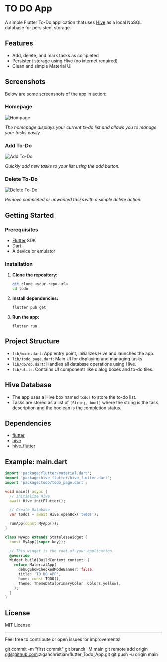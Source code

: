 # TO DO App

A simple Flutter To-Do application that uses [Hive](https://docs.hivedb.dev/) as a local NoSQL database for persistent storage.

## Features

- Add, delete, and mark tasks as completed
- Persistent storage using Hive (no internet required)
- Clean and simple Material UI

## Screenshots

Below are some screenshots of the app in action:

### Homepage

![Hompage](lib/images/todo_home.png)

*The homepage displays your current to-do list and allows you to manage your tasks easily.*


### Add To-Do

![Add To-Do](lib/images/add_todo.png)

*Quickly add new tasks to your list using the add button.*

### Delete To-Do

![Delete To-Do](lib/images/delete_todo.png)

*Remove completed or unwanted tasks with a simple delete action.*

## Getting Started

### Prerequisites

- [Flutter](https://flutter.dev/docs/get-started/install) SDK
- Dart
- A device or emulator

### Installation

1. **Clone the repository:**

   ```sh
   git clone <your-repo-url>
   cd todo
   ```

2. **Install dependencies:**

   ```sh
   flutter pub get
   ```

3. **Run the app:**
   ```sh
   flutter run
   ```

## Project Structure

- `lib/main.dart`: App entry point, initializes Hive and launches the app.
- `lib/todo_page.dart`: Main UI for displaying and managing tasks.
- `lib/db/db.dart`: Handles all database operations using Hive.
- `lib/utils`: Contains UI components like dialog boxes and to-do tiles.

## Hive Database

- The app uses a Hive box named `todos` to store the to-do list.
- Tasks are stored as a list of `[String, bool]` where the string is the task description and the boolean is the completion status.

## Dependencies

- [flutter](https://pub.dev/packages/flutter)
- [hive](https://pub.dev/packages/hive)
- [hive_flutter](https://pub.dev/packages/hive_flutter)

## Example: main.dart

```dart
import 'package:flutter/material.dart';
import 'package:hive_flutter/hive_flutter.dart';
import 'package:todo/todo_page.dart';

void main() async {
  // Initialize Hive
  await Hive.initFlutter();

  // Create Database
  var todos = await Hive.openBox('todos');

  runApp(const MyApp());
}

class MyApp extends StatelessWidget {
  const MyApp({super.key});

  // This widget is the root of your application.
  @override
  Widget build(BuildContext context) {
    return MaterialApp(
      debugShowCheckedModeBanner: false,
      title: 'TO DO APP',
      home: const TODO(),
      theme: ThemeData(primaryColor: Colors.yellow),
    );
  }
}
```

## License

MIT License

---

Feel free to contribute or open issues for improvements!

git commit -m "first commit"
git branch -M main
git remote add origin git@github.com:zigahchristian/flutter_Todo_App.git
git push -u origin main
